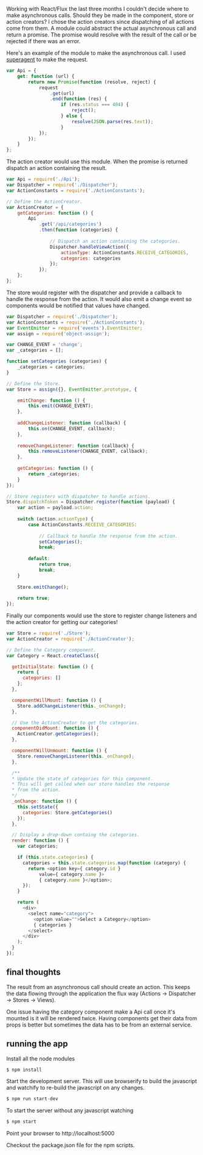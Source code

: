 Working with React/Flux the last three months I couldn't decide where to make asynchronous calls. Should they be made in the component, store or action creators? I chose the action creators since dispatching of all actions come from them. A module could abstract the actual asynchronous call and return a promise.  The promise would resolve with the result of the call or be rejected if there was an error.

Here's an example of the module to make the asynchronous call. I used [superagent](https://github.com/visionmedia/superagent) to make the request.

```js
var Api = {
	get: function (url) {
		return new Promise(function (resolve, reject) {
			request
				.get(url)
				.end(function (res) {
					if (res.status === 404) {
						reject();
					} else {
						resolve(JSON.parse(res.text));
					}
			});
		});
	}
}; 
```
 
The action creator would use this module. When the promise is returned dispatch an action containing the result. 

```js
var Api = require('./Api');
var Dispatcher = require('./Dispatcher');
var ActionConstants = require('./ActionConstants');

// Define the ActionCreator.
var ActionCreator = {
	getCategories: function () {
		Api
			.get('/api/categories')
			.then(function (categories) {
			
				// Dispatch an action containing the categories.
				Dispatcher.handleViewAction({
					actionType: ActionConstants.RECEIVE_CATEGORIES,
					categories: categories
				});
			});
	};
};
```

The store would register with the dispatcher and provide a callback to handle the response from the action. It would also emit a change event so components would be notified that values have changed.

```js
var Dispatcher = require('./Dispatcher');
var ActionConstants = require('./ActionConstants');
var EventEmitter = require('events').EventEmitter;
var assign = require('object-assign');

var CHANGE_EVENT = 'change';
var _categories = [];

function setCategories (categories) {
	_categories = categories;
}

// Define the Store.
var Store = assign({}, EventEmitter.prototype, {

	emitChange: function () {
		this.emit(CHANGE_EVENT);
	},
	
	addChangeListener: function (callback) {
		this.on(CHANGE_EVENT, callback);
	},
	
	removeChangeListener: function (callback) {
		this.removeListener(CHANGE_EVENT, callback);
	},
	
	getCategories: function () {
		return _categories;
	}
});

// Store registers with dispatcher to handle actions.
Store.dispatchToken = Dispatcher.register(function (payload) {
	var action = payload.action;
	
	switch (action.actionType) {
		case ActionConstants.RECEIVE_CATEGORIES:
			
			// Callback to handle the response from the action.
			setCategories();
			break;
			
		default:
			return true;
			break;
	}
	
	Store.emitChange();
	
	return true;
});
```

Finally our components would use the store to register change listeners and the action creator for getting our categories!

```js
var Store = require('./Store');
var ActionCreator = require('./ActionCreator');

// Define the Category component.
var Category = React.createClass({

  getInitialState: function () {
    return {
      categories: []
    };
  },

  componentWillMount: function () {
    Store.addChangeListener(this._onChange);
  },

  // Use the ActionCreator to get the categories.
  componentDidMount: function () {
    ActionCreator.getCategories();
  },

  componentWillUnmount: function () {
    Store.removeChangeListener(this._onChange);
  },

  /**
  * Update the state of categories for this component.
  * This will get called when our store handles the response
  * from the action.
  */
  _onChange: function () {
    this.setState({
      categories: Store.getCategories()
    });
  },

  // Display a drop-down containg the categories.
  render: function () {
    var categories;

    if (this.state.categories) {
      categories = this.state.categories.map(function (category) {
        return <option key={ category.id }
            value={ category.name }>
            { category.name }</option>;
      });
    }

    return (
      <div>
        <select name="category">
          <option value="">Select a Category</option>
          { categories }
        </select>
      </div>  
    );
  }
});
```


## final thoughts
The result from an asynchronous call should create an action. This keeps the data flowing through the application the flux way (Actions -> Dispatcher -> Stores -> Views).

One issue having the category component make a Api call once it's mounted is it will be rendered twice. Having components get their data from props is better but sometimes the data has to be from an external service.

## running the app
Install all the node modules

``` js
$ npm install
```

Start the development server. This will use browserify to build the javascript
and watchify to re-build the javascript on any changes.

``` js
$ npm run start-dev
```

To start the server without any javascript watching

``` js
$ npm start
```

Point your browser to http://localhost:5000

Checkout the package.json file for the npm scripts.